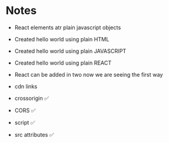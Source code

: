 # Notes
 
 - React elements atr plain javascript objects

 - Created hello world using plain HTML
 - Created hello world using plain JAVASCRIPT
 - Created hello world using plain REACT

 - React can be added in two now we are seeing the first way 
  - cdn links

  - crossorigin  ✅
  - CORS ✅
  - script ✅
  - src attributes ✅